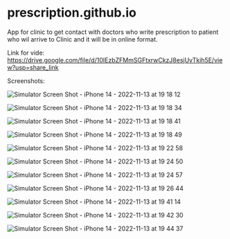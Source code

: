 # prescription.github.io

App for clinic to get contact with doctors who write prescription to patient who wil arrive to Clinic and it will be in online format.

Link for vide:
https://drive.google.com/file/d/10IEzbZFMmSGFtxrwCkzJ8esjUvTkih5E/view?usp=share_link

Screenshots:

![Simulator Screen Shot - iPhone 14 - 2022-11-13 at 19 18 12](https://user-images.githubusercontent.com/76703098/220672879-2461d585-2248-4c87-a15d-8ce4b8651864.png)

![Simulator Screen Shot - iPhone 14 - 2022-11-13 at 19 18 34](https://user-images.githubusercontent.com/76703098/220672895-88597640-bbf9-4057-bf04-d3f50a191b1f.png)

![Simulator Screen Shot - iPhone 14 - 2022-11-13 at 19 18 41](https://user-images.githubusercontent.com/76703098/220672908-3a27e9d0-037b-40ba-8a76-248950c2cf8f.png)

![Simulator Screen Shot - iPhone 14 - 2022-11-13 at 19 18 49](https://user-images.githubusercontent.com/76703098/220672913-13f0b46c-c56e-4099-b24e-0494ae558318.png)

![Simulator Screen Shot - iPhone 14 - 2022-11-13 at 19 22 58](https://user-images.githubusercontent.com/76703098/220672924-12044097-df7f-4305-bbdf-4855e3c50e3c.png)

![Simulator Screen Shot - iPhone 14 - 2022-11-13 at 19 24 50](https://user-images.githubusercontent.com/76703098/220672939-130f1602-bd94-475d-b386-9c9bc723de8d.png)

![Simulator Screen Shot - iPhone 14 - 2022-11-13 at 19 24 57](https://user-images.githubusercontent.com/76703098/220672952-00e1c3e6-b60f-405b-9811-0f47ada74358.png)

![Simulator Screen Shot - iPhone 14 - 2022-11-13 at 19 26 44](https://user-images.githubusercontent.com/76703098/220672969-4cb5e560-5ff4-4966-b32e-8a38d8a5bd33.png)

![Simulator Screen Shot - iPhone 14 - 2022-11-13 at 19 41 14](https://user-images.githubusercontent.com/76703098/220672998-d4ba16fe-a86f-46d9-94ea-51aedd78c23f.png)

![Simulator Screen Shot - iPhone 14 - 2022-11-13 at 19 42 30](https://user-images.githubusercontent.com/76703098/220673006-540e345a-7a59-4a7b-adb6-f0ebfff2c59c.png)

![Simulator Screen Shot - iPhone 14 - 2022-11-13 at 19 44 37](https://user-images.githubusercontent.com/76703098/220673036-1e5c40a7-2cd2-4dc2-9a01-ae503417850d.png)
